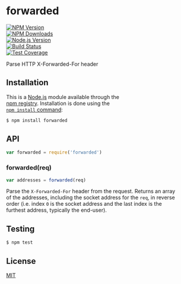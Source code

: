 # forwarded  
  
[![NPM Version][npm-image]][npm-url]  
[![NPM Downloads][downloads-image]][downloads-url]  
[![Node.js Version][node-version-image]][node-version-url]  
[![Build Status][travis-image]][travis-url]  
[![Test Coverage][coveralls-image]][coveralls-url]  
  
Parse HTTP X-Forwarded-For header  
  
## Installation  
  
This is a [Node.js](https://nodejs.org/en/) module available through the  
[npm registry](https://www.npmjs.com/). Installation is done using the  
[`npm install` command](https://docs.npmjs.com/getting-started/installing-npm-packages-locally):  
  
```sh  
$ npm install forwarded  
```  
  
## API  
  
```js  
var forwarded = require('forwarded')  
```  
  
### forwarded(req)  
  
```js  
var addresses = forwarded(req)  
```  
  
Parse the `X-Forwarded-For` header from the request. Returns an array  
of the addresses, including the socket address for the `req`, in reverse  
order (i.e. index `0` is the socket address and the last index is the  
furthest address, typically the end-user).  
  
## Testing  
  
```sh  
$ npm test  
```  
  
## License  
  
[MIT](LICENSE)  
  
[npm-image]: https://img.shields.io/npm/v/forwarded.svg  
[npm-url]: https://npmjs.org/package/forwarded  
[node-version-image]: https://img.shields.io/node/v/forwarded.svg  
[node-version-url]: https://nodejs.org/en/download/  
[travis-image]: https://img.shields.io/travis/jshttp/forwarded/master.svg  
[travis-url]: https://travis-ci.org/jshttp/forwarded  
[coveralls-image]: https://img.shields.io/coveralls/jshttp/forwarded/master.svg  
[coveralls-url]: https://coveralls.io/r/jshttp/forwarded?branch=master  
[downloads-image]: https://img.shields.io/npm/dm/forwarded.svg  
[downloads-url]: https://npmjs.org/package/forwarded  

